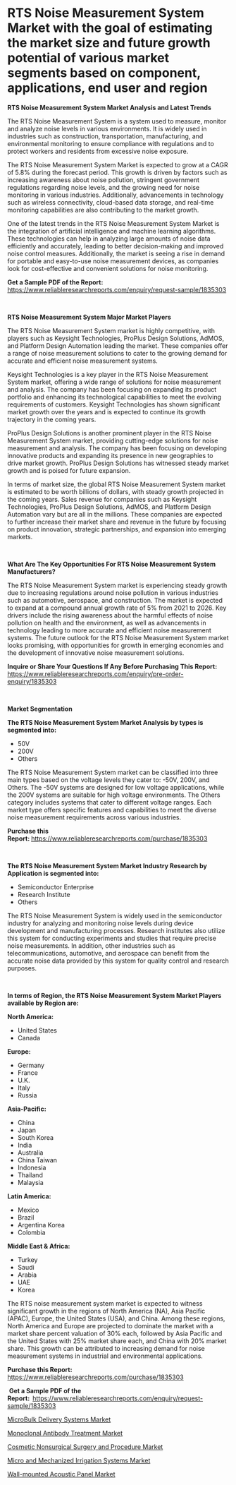 <p><h1>RTS Noise Measurement System Market with the goal of estimating the market size and future growth potential of various market segments based on component, applications, end user and region</h1></p><p><strong>RTS Noise Measurement System Market Analysis and Latest Trends</strong></p>
<p><p>The RTS Noise Measurement System is a system used to measure, monitor and analyze noise levels in various environments. It is widely used in industries such as construction, transportation, manufacturing, and environmental monitoring to ensure compliance with regulations and to protect workers and residents from excessive noise exposure.</p><p>The RTS Noise Measurement System Market is expected to grow at a CAGR of 5.8% during the forecast period. This growth is driven by factors such as increasing awareness about noise pollution, stringent government regulations regarding noise levels, and the growing need for noise monitoring in various industries. Additionally, advancements in technology such as wireless connectivity, cloud-based data storage, and real-time monitoring capabilities are also contributing to the market growth.</p><p>One of the latest trends in the RTS Noise Measurement System Market is the integration of artificial intelligence and machine learning algorithms. These technologies can help in analyzing large amounts of noise data efficiently and accurately, leading to better decision-making and improved noise control measures. Additionally, the market is seeing a rise in demand for portable and easy-to-use noise measurement devices, as companies look for cost-effective and convenient solutions for noise monitoring.</p></p>
<p><strong>Get a Sample PDF of the Report:&nbsp;</strong> <a href="https://www.reliableresearchreports.com/enquiry/request-sample/1835303">https://www.reliableresearchreports.com/enquiry/request-sample/1835303</a></p>
<p>&nbsp;</p>
<p><strong>RTS Noise Measurement System Major Market Players</strong></p>
<p><p>The RTS Noise Measurement System market is highly competitive, with players such as Keysight Technologies, ProPlus Design Solutions, AdMOS, and Platform Design Automation leading the market. These companies offer a range of noise measurement solutions to cater to the growing demand for accurate and efficient noise measurement systems.</p><p>Keysight Technologies is a key player in the RTS Noise Measurement System market, offering a wide range of solutions for noise measurement and analysis. The company has been focusing on expanding its product portfolio and enhancing its technological capabilities to meet the evolving requirements of customers. Keysight Technologies has shown significant market growth over the years and is expected to continue its growth trajectory in the coming years.</p><p>ProPlus Design Solutions is another prominent player in the RTS Noise Measurement System market, providing cutting-edge solutions for noise measurement and analysis. The company has been focusing on developing innovative products and expanding its presence in new geographies to drive market growth. ProPlus Design Solutions has witnessed steady market growth and is poised for future expansion.</p><p>In terms of market size, the global RTS Noise Measurement System market is estimated to be worth billions of dollars, with steady growth projected in the coming years. Sales revenue for companies such as Keysight Technologies, ProPlus Design Solutions, AdMOS, and Platform Design Automation vary but are all in the millions. These companies are expected to further increase their market share and revenue in the future by focusing on product innovation, strategic partnerships, and expansion into emerging markets.</p></p>
<p>&nbsp;</p>
<p><strong>What Are The Key Opportunities For RTS Noise Measurement System Manufacturers?</strong></p>
<p><p>The RTS Noise Measurement System market is experiencing steady growth due to increasing regulations around noise pollution in various industries such as automotive, aerospace, and construction. The market is expected to expand at a compound annual growth rate of 5% from 2021 to 2026. Key drivers include the rising awareness about the harmful effects of noise pollution on health and the environment, as well as advancements in technology leading to more accurate and efficient noise measurement systems. The future outlook for the RTS Noise Measurement System market looks promising, with opportunities for growth in emerging economies and the development of innovative noise measurement solutions.</p></p>
<p><strong>Inquire or Share Your Questions If Any Before Purchasing This Report:</strong> <a href="https://www.reliableresearchreports.com/enquiry/pre-order-enquiry/1835303">https://www.reliableresearchreports.com/enquiry/pre-order-enquiry/1835303</a></p>
<p>&nbsp;</p>
<p><strong>Market Segmentation</strong></p>
<p><strong>The RTS Noise Measurement System Market Analysis by types is segmented into:</strong></p>
<p><ul><li>50V</li><li>200V</li><li>Others</li></ul></p>
<p><p>The RTS Noise Measurement System market can be classified into three main types based on the voltage levels they cater to: -50V, 200V, and Others. The -50V systems are designed for low voltage applications, while the 200V systems are suitable for high voltage environments. The Others category includes systems that cater to different voltage ranges. Each market type offers specific features and capabilities to meet the diverse noise measurement requirements across various industries.</p></p>
<p><strong>Purchase this Report:&nbsp;</strong><a href="https://www.reliableresearchreports.com/purchase/1835303">https://www.reliableresearchreports.com/purchase/1835303</a></p>
<p>&nbsp;</p>
<p><strong>The RTS Noise Measurement System Market Industry Research by Application is segmented into:</strong></p>
<p><ul><li>Semiconductor Enterprise</li><li>Research Institute</li><li>Others</li></ul></p>
<p><p>The RTS Noise Measurement System is widely used in the semiconductor industry for analyzing and monitoring noise levels during device development and manufacturing processes. Research institutes also utilize this system for conducting experiments and studies that require precise noise measurements. In addition, other industries such as telecommunications, automotive, and aerospace can benefit from the accurate noise data provided by this system for quality control and research purposes.</p></p>
<p>&nbsp;</p>
<p><strong>In terms of Region, the RTS Noise Measurement System Market Players available by Region are:</strong></p>
<p>
    <p> <strong> North America: </strong>
        <ul>
            <li>United States</li>
            <li>Canada</li>
        </ul>
        </p> 
    <p> <strong> Europe: </strong>
        <ul>
            <li>Germany</li>
            <li>France</li>
            <li>U.K.</li>
            <li>Italy</li>
            <li>Russia</li>
        </ul>
        </p> 
    <p> <strong> Asia-Pacific: </strong>
        <ul>
            <li>China</li>
            <li>Japan</li>
            <li>South Korea</li>
            <li>India</li>
            <li>Australia</li>
            <li>China Taiwan</li>
            <li>Indonesia</li>
            <li>Thailand</li>
            <li>Malaysia</li>
        </ul>
        </p> 
    <p> <strong> Latin America: </strong>
        <ul>
            <li>Mexico</li>
            <li>Brazil</li>
            <li>Argentina Korea</li>
            <li>Colombia</li>
        </ul>
        </p> 
    <p> <strong> Middle East & Africa: </strong>
        <ul>
            <li>Turkey</li>
            <li>Saudi</li>
            <li>Arabia</li>
            <li>UAE</li>
            <li>Korea</li>
        </ul>
    </p>
    </p>
<p><p>The RTS noise measurement system market is expected to witness significant growth in the regions of North America (NA), Asia Pacific (APAC), Europe, the United States (USA), and China. Among these regions, North America and Europe are projected to dominate the market with a market share percent valuation of 30% each, followed by Asia Pacific and the United States with 25% market share each, and China with 20% market share. This growth can be attributed to increasing demand for noise measurement systems in industrial and environmental applications.</p></p>
<p><strong>Purchase this Report: </strong><a href="https://www.reliableresearchreports.com/purchase/1835303">https://www.reliableresearchreports.com/purchase/1835303</a></p>
<p>&nbsp;<strong>Get a Sample PDF of the Report:&nbsp;&nbsp;</strong><a href="https://www.reliableresearchreports.com/enquiry/request-sample/1835303">https://www.reliableresearchreports.com/enquiry/request-sample/1835303</a></p>
<p><strong></strong></p>
<p><p><a href="https://issuu.com/reportprime-2/docs/microbulk-delivery-systems-market-size-2030.pptx">MicroBulk Delivery Systems Market</a></p><p><a href="https://medium.com/@katlynbauch/monoclonal-antibody-treatment-market-insights-into-market-cagr-market-trends-and-growth-3eb45c68460b">Monoclonal Antibody Treatment Market</a></p><p><a href="https://github.com/ashepherd82/Market-Research-Report-List-3/blob/main/cosmetic-nonsurgical-surgery-and-procedure-market.md">Cosmetic Nonsurgical Surgery and Procedure Market</a></p><p><a href="https://github.com/irfadac/Market-Research-Report-List-2/blob/main/micro-and-mechanized-irrigation-systems-market.md">Micro and Mechanized Irrigation Systems Market</a></p><p><a href="https://issuu.com/reportprime-2/docs/wall-mounted-acoustic-panel-market-size-2030.pptx">Wall-mounted Acoustic Panel Market</a></p></p>
